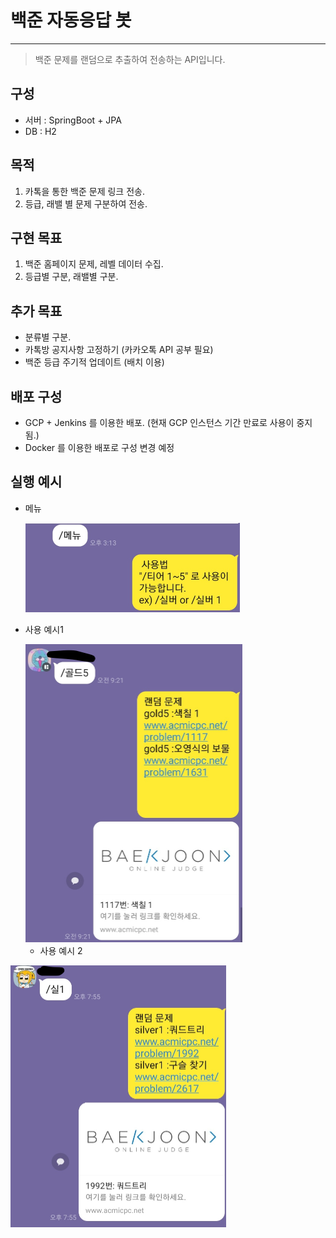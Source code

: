 # 백준 자동응답 봇
---
> 백준 문제를 랜덤으로 추출하여 전송하는 API입니다.

## 구성
* 서버 : SpringBoot + JPA
* DB : H2

## 목적
1. 카톡을 통한 백준 문제 링크 전송.
2. 등급, 래밸 별 문제 구분하여 전송.

## 구현 목표
1. 백준 홈페이지 문제, 레벨 데이터 수집.
2. 등급별 구분, 래밸별 구분.

## 추가 목표
* 분류별 구분.
* 카톡방 공지사항 고정하기 (카카오톡 API 공부 필요)
* 백준 등급 주기적 업데이트 (배치 이용)

## 배포 구성

* GCP + Jenkins 를 이용한 배포. (현재 GCP 인스턴스 기간 만료로 사용이 중지됨.)
* Docker 를 이용한 배포로 구성 변경 예정

## 실행 예시

* 메뉴

  <img src="README.assets/image-20210822230958644.png" alt="image-20210822230958644" style="zoom:50%;" />

* 사용 예시1

  <img src="README.assets/image-20210822231135942.png" alt="image-20210822231135942" style="zoom:50%;" />

  * 사용 예시 2

<img src="README.assets/image-20210822231226267.png" alt="image-20210822231226267" style="zoom:50%;" />
